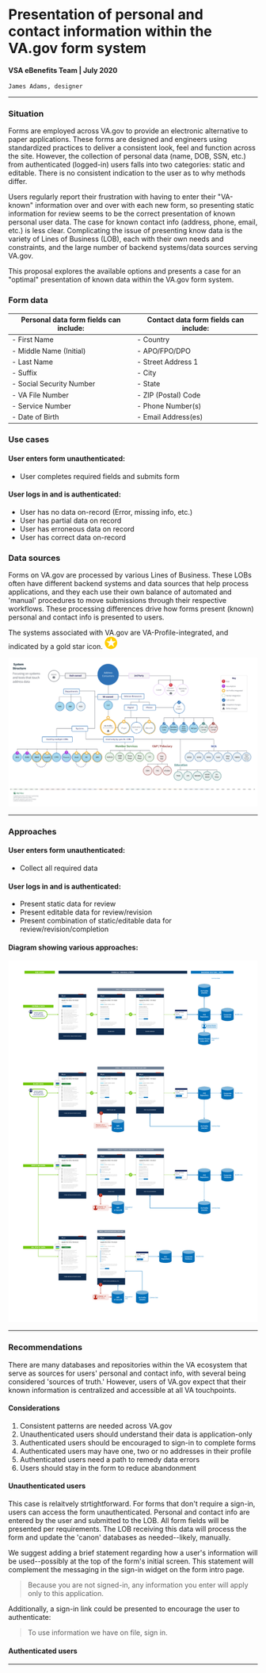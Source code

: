 # Presentation of personal and contact information within the VA.gov form system
**VSA eBenefits Team | July 2020**

`James Adams, designer`

---

### Situation

Forms are employed across VA.gov to provide an electronic alternative to paper applications. These forms are designed and engineers using standardized practices to deliver a consistent look, feel and function across the site. However, the collection of personal data (name, DOB, SSN, etc.) from authenticated (logged-in) users falls into two categories: static and editable. There is no consistent indication to the user as to why methods differ.

Users regularly report their frustration with having to enter their "VA-known" information over and over with each new form, so presenting static information for review seems to be the correct presentation of known personal user data. The case for known contact info (address, phone, email, etc.) is less clear. Complicating the issue of presenting know data is the variety of Lines of Business (LOB), each with their own needs and constraints, and the large number of backend systems/data sources serving VA.gov.

This proposal explores the available options and presents a case for an "optimal" presentation of known data within the VA.gov form system.

### Form data

| **Personal data form fields can include:** | **Contact data form fields can include:** |
| --- | --- |
| - First Name | - Country |
| - Middle Name (Initial) | - APO/FPO/DPO |
| - Last Name | - Street Address 1 |
| - Suffix | - City |
| - Social Security Number | - State |
| - VA File Number | - ZIP (Postal) Code |
| - Service Number | - Phone Number(s) |
| - Date of Birth | - Email Address(es) |

### Use cases

#### User enters form unauthenticated:
- User completes required fields and submits form

#### User logs in and is authenticated:
- User has no data on-record (Error, missing info, etc.)
- User has partial data on record
- User has erroneous data on record
- User has correct data on-record

### Data sources

Forms on VA.gov are processed by various Lines of Business. These LOBs often have different backend systems and data sources that help process applications, and they each use their own balance of automated and 'manual' procedures to move submissions through their respective workflows. These processing differences drive how forms present (known) personal and contact info is presented to users.

The systems associated with VA.gov are VA-Profile-integrated, and indicated by a gold star icon.
<img src="https://github.com/department-of-veterans-affairs/va.gov-team/blob/master/teams/vsa/teams/ebenefits/features/apply-vre-ch31/Gold_Star.png" alt="gold star icon" width="25">

![ ](https://github.com/department-of-veterans-affairs/va.gov-team/blob/master/teams/vsa/teams/ebenefits/features/apply-vre-ch31/Data_Architecture.png)

---

### Approaches

#### User enters form unauthenticated:
- Collect all required data

#### User logs in and is authenticated:
- Present static data for review
- Present editable data for review/revision
- Present combination of static/editable data for review/revision/completion

#### Diagram showing various approaches:

![ ](https://github.com/department-of-veterans-affairs/va.gov-team/blob/master/teams/vsa/teams/ebenefits/features/apply-vre-ch31/Form_States_W1.png)

---

### Recommendations

There are many databases and repositories within the VA ecosystem that serve as sources for users' personal and contact info, with several being considered 'sources of truth.' However, users of VA.gov expect that their known information is centralized and accessible at all VA touchpoints. 

#### Considerations

1. Consistent patterns are needed across VA.gov
2. Unauthenticated users should understand their data is application-only
3. Authenticated users should be encouraged to sign-in to complete forms
4. Authenticated users may have one, two or no addresses in their profile
5. Authenticated users need a path to remedy data errors
6. Users should stay in the form to reduce abandonment



#### Unauthenticated users

This case is relaitvely strtightforward. For forms that don't require a sign-in, users can access the form unauthenticated. Personal and contact info are entered by the user and submitted to the LOB. All form fields will be presented per requirements. The LOB receiving this data will process the form and update the 'canon' databases as needed--likely, manually.

We suggest adding a brief statement regarding how a user's information will be used--possibly at the top of the form's initial screen. This statement will complement the messaging in the sign-in widget on the form intro page.

> Because you are not signed-in, any information you enter will apply only to this application.

Additionally, a sign-in link could be presented to encourage the user to authenticate:

> To use information we have on file, sign in.

#### Authenticated users



---

